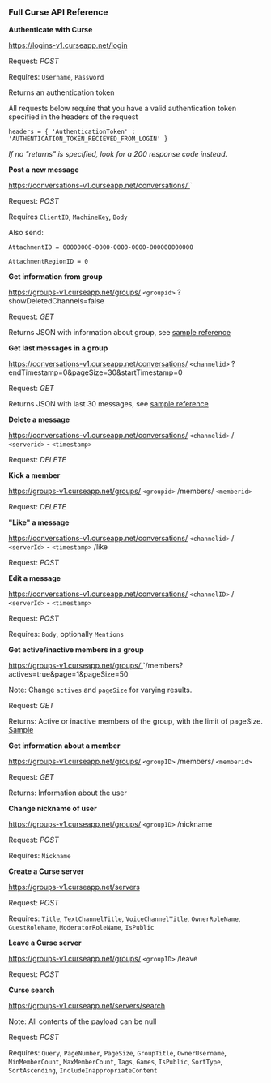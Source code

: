 ### Full Curse API Reference

**Authenticate with Curse**

https://logins-v1.curseapp.net/login

Request: *POST*

Requires: `Username`, `Password`

Returns an authentication token

All requests below require that you have a valid authentication token specified in the headers of the request

`headers = { 'AuthenticationToken' : 'AUTHENTICATION_TOKEN_RECIEVED_FROM_LOGIN' }`

*If no "returns" is specified, look for a 200 response code instead.*

**Post a new message**

https://conversations-v1.curseapp.net/conversations/`<channelid>`

Request: *POST*

Requires `ClientID`, `MachineKey`, `Body`

Also send:

`AttachmentID = 00000000-0000-0000-0000-000000000000`

`AttachmentRegionID = 0`

**Get information from group**

https://groups-v1.curseapp.net/groups/ `<groupid>` ?showDeletedChannels=false

Request: *GET*

Returns JSON with information about group, see [sample reference](http://pastebin.com/jwBbuawZ)

**Get last messages in a group**

https://conversations-v1.curseapp.net/conversations/ `<channelid>` ?endTimestamp=0&pageSize=30&startTimestamp=0

Request: *GET*

Returns JSON with last 30 messages, see [sample reference](http://pastebin.com/YqV4Dy3D)

**Delete a message**

https://conversations-v1.curseapp.net/conversations/ `<channelid>` / `<serverid>` - `<timestamp>`

Request: *DELETE*

**Kick a member**

https://groups-v1.curseapp.net/groups/ `<groupid>` /members/ `<memberid>`

Request: *DELETE*

**"Like" a message**

https://conversations-v1.curseapp.net/conversations/ `<channelid>` / `<serverId>` - `<timestamp>` /like

Request: *POST*

**Edit a message**

https://conversations-v1.curseapp.net/conversations/ `<channelID>` / `<serverId>` - `<timestamp>`

Request: *POST*

Requires: `Body`, optionally `Mentions`

**Get active/inactive members in a group**

https://groups-v1.curseapp.net/groups/`<channelid>`/members?actives=true&page=1&pageSize=50

Note: Change `actives` and `pageSize` for varying results.

Request: *GET*

Returns: Active or inactive members of the group, with the limit of pageSize. [Sample](http://pastebin.com/Sn9iMFN1)

**Get information about a member**

https://groups-v1.curseapp.net/groups/ `<groupID>` /members/ `<memberid>`

Request: *GET*

Returns: Information about the user

**Change nickname of user**

https://groups-v1.curseapp.net/groups/ `<groupID>` /nickname

Request: *POST*

Requires: `Nickname`

**Create a Curse server**

https://groups-v1.curseapp.net/servers

Request: *POST*

Requires: `Title`, `TextChannelTitle`, `VoiceChannelTitle`, `OwnerRoleName`, `GuestRoleName`, `ModeratorRoleName`, `IsPublic`

**Leave a Curse server**

https://groups-v1.curseapp.net/groups/ `<groupID>` /leave

Request: *POST*

**Curse search**

https://groups-v1.curseapp.net/servers/search

Note: All contents of the payload can be null

Request: *POST*

Requires: `Query`, `PageNumber`, `PageSize`, `GroupTitle`, `OwnerUsername`, `MinMemberCount`, `MaxMemberCount`, `Tags`, `Games`, `IsPublic`, `SortType`, `SortAscending`, `IncludeInappropriateContent`
